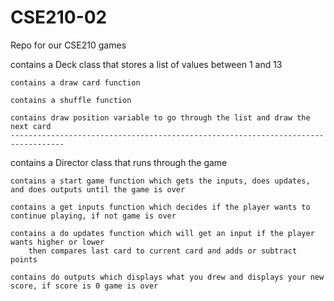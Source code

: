 # CSE210-02
Repo for our CSE210 games

contains a Deck class that stores a list of values between 1 and 13

    contains a draw card function
    
    contains a shuffle function
    
    contains draw position variable to go through the list and draw the next card
    ----------------------------------------------------------------------------------

contains a Director class that runs through the game

    contains a start game function which gets the inputs, does updates, and does outputs until the game is over
    
    contains a get inputs function which decides if the player wants to continue playing, if not game is over
    
    contains a do updates function which will get an input if the player wants higher or lower
        then compares last card to current card and adds or subtract points
        
    contains do outputs which displays what you drew and displays your new score, if score is 0 game is over 
